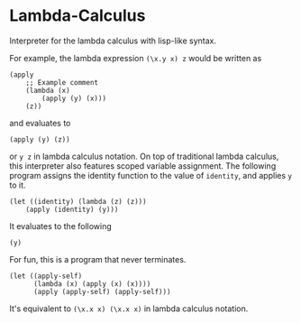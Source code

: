 # Lambda-Calculus
Interpreter for the lambda calculus with lisp-like syntax.

For example, the lambda expression `(\x.y x) z` would be written as
```
(apply
    ;; Example comment
    (lambda (x)
        (apply (y) (x)))
    (z))
```
and evaluates to
```
(apply (y) (z))
```
or `y z` in lambda calculus notation. On top of traditional lambda calculus, this interpreter also features scoped variable assignment. The following program assigns the identity function to the value of `identity`, and applies `y` to it.
```
(let ((identity) (lambda (z) (z)))
    (apply (identity) (y)))
```
It evaluates to the following
```
(y)
```
For fun, this is a program that never terminates.
```
(let ((apply-self)
      (lambda (x) (apply (x) (x))))
      (apply (apply-self) (apply-self)))
```
It's equivalent to `(\x.x x) (\x.x x)` in lambda calculus notation.
